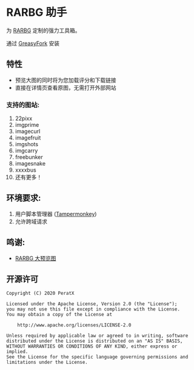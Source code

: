 # RARBG 助手

为 [RARBG](https://rarbgprx.org) 定制的强力工具箱。

通过 [GreasyFork](https://greasyfork.org/zh-CN/scripts/396019-rarbg-helper) 安装

## 特性

 * 预览大图的同时将为您加载评分和下载链接
 * 直接在详情页查看原图，无需打开外部网站

### 支持的图站:

1. 22pixx
1. imgprime
1. imagecurl
1. imagefruit
1. imgshots
1. imgcarry
1. freebunker
1. imagesnake
1. xxxxbus
1. 还有更多！

## 环境要求:

1. 用户脚本管理器 ([Tampermonkey](https://www.tampermonkey.net/))
1. 允许跨域请求

## 鸣谢:

 * [RARBG 大预览图](https://greasyfork.org/zh-CN/scripts/381736-rarbg-%E5%A4%A7%E9%A2%84%E8%A7%88%E5%9B%BE)

## 开源许可

    Copyright (C) 2020 PeratX
    
    Licensed under the Apache License, Version 2.0 (the "License");
    you may not use this file except in compliance with the License.
    You may obtain a copy of the License at
    
        http://www.apache.org/licenses/LICENSE-2.0
    
    Unless required by applicable law or agreed to in writing, software
    distributed under the License is distributed on an "AS IS" BASIS,
    WITHOUT WARRANTIES OR CONDITIONS OF ANY KIND, either express or implied.
    See the License for the specific language governing permissions and
    limitations under the License.
